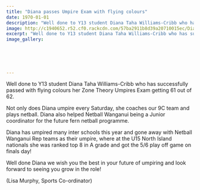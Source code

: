 ```yaml
---
title: "Diana passes Umpire Exam with flying colours"
date: 1970-01-01
description: "Well done to Y13 student Diana Taha Williams-Cribb who has successfully passed with flying colours her Zone Theory Umpires Exam getting 61 out of 62."
image: http://c1940652.r52.cf0.rackcdn.com/57ba2911b8d39a20710015ec/Diana-Taha-Willams-Cribb-cert-Umpire-exam-15-Aug-2016.jpg
excerpt: "Well done to Y13 student Diana Taha Williams-Cribb who has successfully passed with flying colours her Zone Theory Umpires Exam getting 61 out of 62."
image_gallery:
    
    
    
    
    
---
```


<p><span>Well done to Y13 student Diana Taha Williams-Cribb who has successfully passed with flying colours her Zone Theory Umpires Exam getting 61 out of 62.&nbsp;</span></p>
<p><span>Not only does Diana umpire every Saturday, she coaches our 9C team and plays netball. Diana also helped Netball Wanganui being a Junior coordinator for the future fern netball programme.&nbsp;</span></p>
<p><span>Diana has umpired many inter schools this year and gone away with Netball Wanganui Rep teams as their umpire, where at the U15 North Island nationals she was ranked top 8 in A grade and got the 5/6 play off game on finals day!</span></p>
<p><span>Well done Diana we wish you the best in your future of umpiring and look forward to seeing you grow in the role!</span></p>
<p><span>(Lisa Murphy, Sports Co-ordinator)</span></p>

